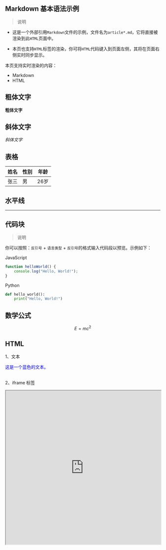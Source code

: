 ## Markdown 基本语法示例
>说明

- 这是一个外部引用<code>Markdown</code>文件的示例，文件名为<code>article*.md</code>，它将直接被渲染到此<code>HTML</code>页面中。

- 本页也支持<code>HTML</code>标签的渲染，你可将<code>HTML</code>代码键入到页面左侧，其将在页面右侧实时同步显示。

本页支持实时渲染的内容：
- Markdown
- HTML

## 粗体文字
**粗体文字**

## 斜体文字
_斜体文字_

## 表格
| 姓名 | 性别 | 年龄 |
| ---- | ---- | ---- |
|  张三 | 男 | 26岁 |

## 水平线
---

## 代码块
>说明

你可以按照：<code>反引号</code> + <code>语言类型</code> + <code>反引号</code>的格式输入代码段以预览。示例如下：

JavaScript
```javascript
function helloWorld() {
    console.log("Hello, World!");
}
```
Python
```python
def hello_world():
    print("Hello, World!")
```

## 数学公式
$$ E = mc^2 $$

## HTML
1、文本
<div style="color: blue;">这是一个蓝色的文本。</div>
<br>

2、iframe 标签

<iframe src="https://www.example.com" width="100%" height="500px">
您的浏览器不支持<iframe>标签。
</iframe>
